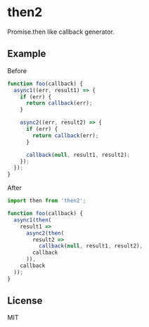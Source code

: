 # then2

Promise.then like callback generator.

## Example

Before

``` JavaScript
function foo(callback) {
  async1((err, result1) => {
    if (err) {
      return callback(err);
    }

    async2((err, result2) => {
      if (err) {
        return callback(err);
      }

      callback(null, result1, result2);
    });
  });
}
```

After

``` JavaScript
import then from 'then2';

function foo(callback) {
  async1(then(
    result1 =>
      async2(then(
        result2 =>
          callback(null, result1, result2),
        callback
      )),
    callback
  ));
}
```

## License

MIT
